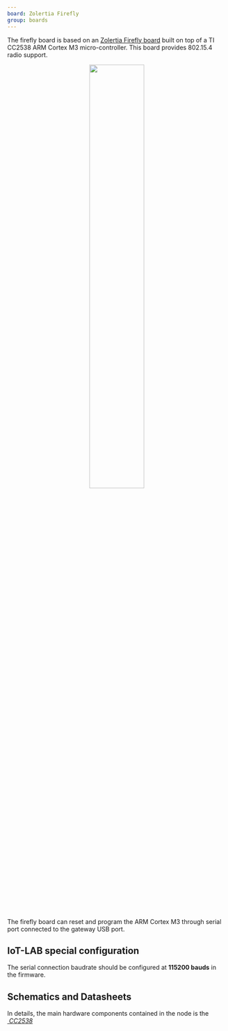 ```yaml
---
board: Zolertia Firefly
group: boards
---
```


The firefly board is based on an
[Zolertia Firefly board](https://zolertia.io/product/firefly/)
built on top of a TI CC2538 ARM Cortex M3 micro-controller. This board
provides 802.15.4 radio support.

<div style="text-align:center">
<img src="{{ '/assets/images/docs/boards/firefly/' | relative_url}}firefly.jpg" style="width:50%;"/>
</div>

The firefly board can reset and program the ARM Cortex M3 through serial
port connected to the gateway USB port.

## IoT-LAB special configuration

The serial connection baudrate should be configured at **115200 bauds** in the
firmware.

## Schematics and Datasheets

In details, the main hardware components contained in the node is the
[<i class="far fa-file-pdf"/>&nbsp;CC2538](http://www.ti.com/lit/ds/symlink/cc2538.pdf)
